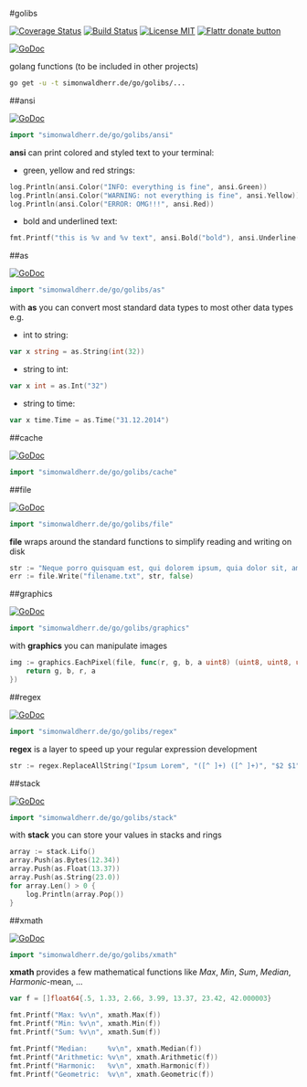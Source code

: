 #golibs

[![Coverage Status](https://img.shields.io/coveralls/SimonWaldherr/golibs.svg?style=flat-square)](https://coveralls.io/r/SimonWaldherr/golibs)
[![Build Status](https://img.shields.io/travis/SimonWaldherr/golibs.svg?style=flat-square)](https://travis-ci.org/SimonWaldherr/golibs)
[![License MIT](http://img.shields.io/badge/license-MIT-blue.svg?style=flat-square)](http://opensource.org/licenses/MIT)
[![Flattr donate button](https://raw.github.com/balupton/flattr-buttons/master/badge-89x18.gif)](https://flattr.com/submit/auto?user_id=SimonWaldherr&url=http%3A%2F%2Fgithub.com%2FSimonWaldherr%2Fgolibs "Donate monthly to this project using Flattr")

[![GoDoc](http://img.shields.io/badge/godoc-reference-blue.svg?style=flat-square)](https://godoc.org/github.com/SimonWaldherr/golibs/)  

golang functions (to be included in other projects)

```sh
go get -u -t simonwaldherr.de/go/golibs/...
```

##ansi

[![GoDoc](http://img.shields.io/badge/godoc-reference-blue.svg?style=flat-square)](https://godoc.org/github.com/SimonWaldherr/golibs/ansi)  

```go
import "simonwaldherr.de/go/golibs/ansi"
```

**ansi** can print colored and styled text to your terminal:

* green, yellow and red strings:  

```go
log.Println(ansi.Color("INFO: everything is fine", ansi.Green))
log.Println(ansi.Color("WARNING: not everything is fine", ansi.Yellow))
log.Println(ansi.Color("ERROR: OMG!!!", ansi.Red))
```

* bold and underlined text:  

```go
fmt.Printf("this is %v and %v text", ansi.Bold("bold"), ansi.Underline("underlined"))
```

##as

[![GoDoc](http://img.shields.io/badge/godoc-reference-blue.svg?style=flat-square)](https://godoc.org/github.com/SimonWaldherr/golibs/as)  

```go
import "simonwaldherr.de/go/golibs/as"
```

with **as** you can convert most standard data types to most other data types e.g.

* int to string:  

```go
var x string = as.String(int(32))
```

* string to int:  

```go
var x int = as.Int("32")
```

* string to time:  

```go
var x time.Time = as.Time("31.12.2014")
```

##cache

[![GoDoc](http://img.shields.io/badge/godoc-reference-blue.svg?style=flat-square)](https://godoc.org/github.com/SimonWaldherr/golibs/cache)  

```go
import "simonwaldherr.de/go/golibs/cache"
```


##file

[![GoDoc](http://img.shields.io/badge/godoc-reference-blue.svg?style=flat-square)](https://godoc.org/github.com/SimonWaldherr/golibs/file)  

```go
import "simonwaldherr.de/go/golibs/file"
```

**file** wraps around the standard functions to simplify reading and writing on disk

```go
str := "Neque porro quisquam est, qui dolorem ipsum, quia dolor sit, amet, consectetur, adipisci velit."
err := file.Write("filename.txt", str, false)
```

##graphics

[![GoDoc](http://img.shields.io/badge/godoc-reference-blue.svg?style=flat-square)](https://godoc.org/github.com/SimonWaldherr/golibs/graphics)  

```go
import "simonwaldherr.de/go/golibs/graphics"
```

with **graphics** you can manipulate images  

```go
img := graphics.EachPixel(file, func(r, g, b, a uint8) (uint8, uint8, uint8, uint8) {
	return g, b, r, a
})
```


##regex

[![GoDoc](http://img.shields.io/badge/godoc-reference-blue.svg?style=flat-square)](https://godoc.org/github.com/SimonWaldherr/golibs/regex)  

```go
import "simonwaldherr.de/go/golibs/regex"
```

**regex** is a layer to speed up your regular expression development  

```go
str := regex.ReplaceAllString("Ipsum Lorem", "([^ ]+) ([^ ]+)", "$2 $1")
```

##stack

[![GoDoc](http://img.shields.io/badge/godoc-reference-blue.svg?style=flat-square)](https://godoc.org/github.com/SimonWaldherr/golibs/stack)  

```go
import "simonwaldherr.de/go/golibs/stack"
```

with **stack** you can store your values in stacks and rings  

```go
array := stack.Lifo()
array.Push(as.Bytes(12.34))
array.Push(as.Float(13.37))
array.Push(as.String(23.0))
for array.Len() > 0 {
	log.Println(array.Pop())
}
```

##xmath

[![GoDoc](http://img.shields.io/badge/godoc-reference-blue.svg?style=flat-square)](https://godoc.org/github.com/SimonWaldherr/golibs/xmath)  

```go
import "simonwaldherr.de/go/golibs/xmath"
```

**xmath** provides a few mathematical functions like *Max*, *Min*, *Sum*, *Median*, *Harmonic*-mean, ...

```go
var f = []float64{.5, 1.33, 2.66, 3.99, 13.37, 23.42, 42.000003}

fmt.Printf("Max: %v\n", xmath.Max(f))
fmt.Printf("Min: %v\n", xmath.Min(f))
fmt.Printf("Sum: %v\n", xmath.Sum(f))

fmt.Printf("Median:     %v\n", xmath.Median(f))
fmt.Printf("Arithmetic: %v\n", xmath.Arithmetic(f))
fmt.Printf("Harmonic:   %v\n", xmath.Harmonic(f))
fmt.Printf("Geometric:  %v\n", xmath.Geometric(f))
```
